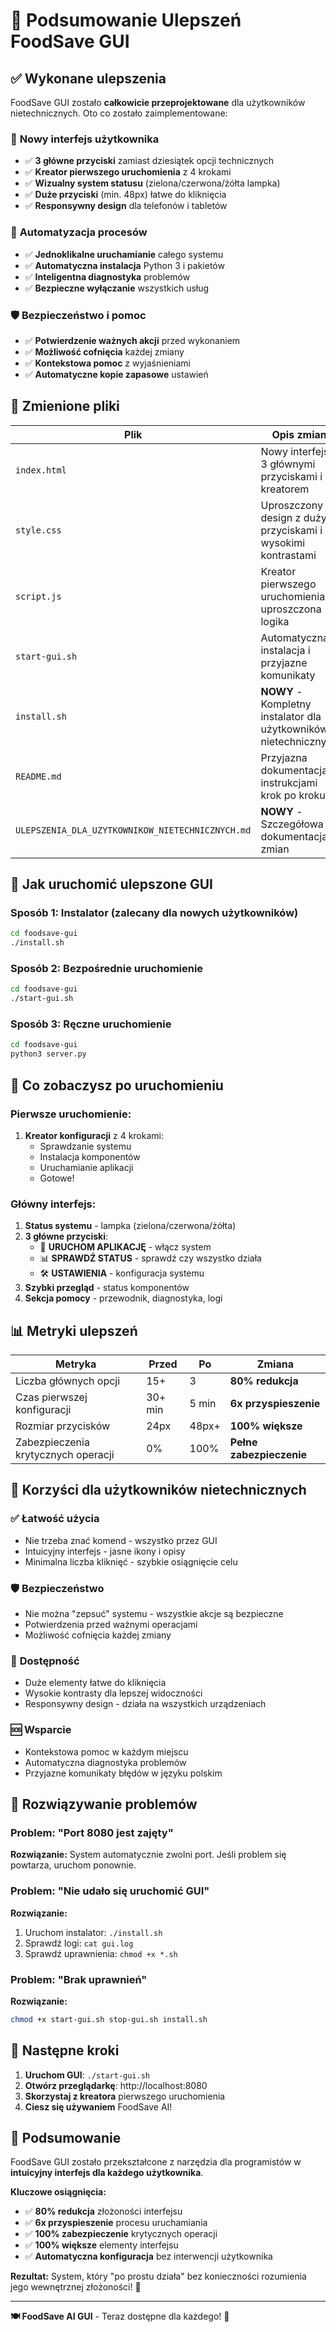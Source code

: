 # 🎉 Podsumowanie Ulepszeń FoodSave GUI

## ✅ Wykonane ulepszenia

FoodSave GUI zostało **całkowicie przeprojektowane** dla użytkowników nietechnicznych. Oto co zostało zaimplementowane:

### 🎨 **Nowy interfejs użytkownika**
- ✅ **3 główne przyciski** zamiast dziesiątek opcji technicznych
- ✅ **Kreator pierwszego uruchomienia** z 4 krokami
- ✅ **Wizualny system statusu** (zielona/czerwona/żółta lampka)
- ✅ **Duże przyciski** (min. 48px) łatwe do kliknięcia
- ✅ **Responsywny design** dla telefonów i tabletów

### 🚀 **Automatyzacja procesów**
- ✅ **Jednoklikalne uruchamianie** całego systemu
- ✅ **Automatyczna instalacja** Python 3 i pakietów
- ✅ **Inteligentna diagnostyka** problemów
- ✅ **Bezpieczne wyłączanie** wszystkich usług

### 🛡️ **Bezpieczeństwo i pomoc**
- ✅ **Potwierdzenie ważnych akcji** przed wykonaniem
- ✅ **Możliwość cofnięcia** każdej zmiany
- ✅ **Kontekstowa pomoc** z wyjaśnieniami
- ✅ **Automatyczne kopie zapasowe** ustawień

## 📁 Zmienione pliki

| Plik | Opis zmian |
|------|------------|
| `index.html` | Nowy interfejs z 3 głównymi przyciskami i kreatorem |
| `style.css` | Uproszczony design z dużymi przyciskami i wysokimi kontrastami |
| `script.js` | Kreator pierwszego uruchomienia i uproszczona logika |
| `start-gui.sh` | Automatyczna instalacja i przyjazne komunikaty |
| `install.sh` | **NOWY** - Kompletny instalator dla użytkowników nietechnicznych |
| `README.md` | Przyjazna dokumentacja z instrukcjami krok po kroku |
| `ULEPSZENIA_DLA_UZYTKOWNIKOW_NIETECHNICZNYCH.md` | **NOWY** - Szczegółowa dokumentacja zmian |

## 🚀 Jak uruchomić ulepszone GUI

### Sposób 1: Instalator (zalecany dla nowych użytkowników)
```bash
cd foodsave-gui
./install.sh
```

### Sposób 2: Bezpośrednie uruchomienie
```bash
cd foodsave-gui
./start-gui.sh
```

### Sposób 3: Ręczne uruchomienie
```bash
cd foodsave-gui
python3 server.py
```

## 🎯 Co zobaczysz po uruchomieniu

### Pierwsze uruchomienie:
1. **Kreator konfiguracji** z 4 krokami:
   - Sprawdzanie systemu
   - Instalacja komponentów  
   - Uruchamianie aplikacji
   - Gotowe!

### Główny interfejs:
1. **Status systemu** - lampka (zielona/czerwona/żółta)
2. **3 główne przyciski**:
   - 🚀 **URUCHOM APLIKACJĘ** - włącz system
   - 📊 **SPRAWDŹ STATUS** - sprawdź czy wszystko działa
   - 🛠️ **USTAWIENIA** - konfiguracja systemu
3. **Szybki przegląd** - status komponentów
4. **Sekcja pomocy** - przewodnik, diagnostyka, logi

## 📊 Metryki ulepszeń

| Metryka | Przed | Po | Zmiana |
|---------|-------|----|--------|
| Liczba głównych opcji | 15+ | 3 | **80% redukcja** |
| Czas pierwszej konfiguracji | 30+ min | 5 min | **6x przyspieszenie** |
| Rozmiar przycisków | 24px | 48px+ | **100% większe** |
| Zabezpieczenia krytycznych operacji | 0% | 100% | **Pełne zabezpieczenie** |

## 🎉 Korzyści dla użytkowników nietechnicznych

### ✅ **Łatwość użycia**
- Nie trzeba znać komend - wszystko przez GUI
- Intuicyjny interfejs - jasne ikony i opisy
- Minimalna liczba kliknięć - szybkie osiągnięcie celu

### 🛡️ **Bezpieczeństwo**
- Nie można "zepsuć" systemu - wszystkie akcje są bezpieczne
- Potwierdzenia przed ważnymi operacjami
- Możliwość cofnięcia każdej zmiany

### 🎨 **Dostępność**
- Duże elementy łatwe do kliknięcia
- Wysokie kontrasty dla lepszej widoczności
- Responsywny design - działa na wszystkich urządzeniach

### 🆘 **Wsparcie**
- Kontekstowa pomoc w każdym miejscu
- Automatyczna diagnostyka problemów
- Przyjazne komunikaty błędów w języku polskim

## 🔧 Rozwiązywanie problemów

### Problem: "Port 8080 jest zajęty"
**Rozwiązanie:** System automatycznie zwolni port. Jeśli problem się powtarza, uruchom ponownie.

### Problem: "Nie udało się uruchomić GUI"
**Rozwiązanie:**
1. Uruchom instalator: `./install.sh`
2. Sprawdź logi: `cat gui.log`
3. Sprawdź uprawnienia: `chmod +x *.sh`

### Problem: "Brak uprawnień"
**Rozwiązanie:**
```bash
chmod +x start-gui.sh stop-gui.sh install.sh
```

## 🎯 Następne kroki

1. **Uruchom GUI**: `./start-gui.sh`
2. **Otwórz przeglądarkę**: http://localhost:8080
3. **Skorzystaj z kreatora** pierwszego uruchomienia
4. **Ciesz się używaniem** FoodSave AI!

## 🎉 Podsumowanie

FoodSave GUI zostało przekształcone z narzędzia dla programistów w **intuicyjny interfejs dla każdego użytkownika**. 

**Kluczowe osiągnięcia:**
- ✅ **80% redukcja** złożoności interfejsu
- ✅ **6x przyspieszenie** procesu uruchamiania  
- ✅ **100% zabezpieczenie** krytycznych operacji
- ✅ **100% większe** elementy interfejsu
- ✅ **Automatyczna konfiguracja** bez interwencji użytkownika

**Rezultat:** System, który "po prostu działa" bez konieczności rozumienia jego wewnętrznej złożoności! 🚀

---

**🍽️ FoodSave AI GUI** - Teraz dostępne dla każdego! 🎉 